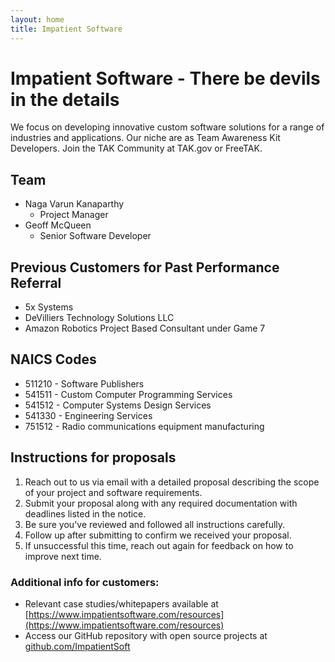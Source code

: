 ```yaml
---
layout: home
title: Impatient Software
---
```


# Impatient Software - There be devils in the details

We focus on developing innovative custom software solutions for a range of industries and applications.
Our niche are as Team Awareness Kit Developers. Join the TAK Community at TAK.gov or FreeTAK.

## Team

- Naga Varun Kanaparthy
  - Project Manager
- Geoff McQueen
  - Senior Software Developer

## Previous Customers for Past Performance Referral
- 5x Systems
- DeVilliers Technology Solutions LLC
- Amazon Robotics Project Based Consultant under Game 7

## NAICS Codes
- 511210 - Software Publishers
- 541511 - Custom Computer Programming Services
- 541512 - Computer Systems Design Services
- 541330 - Engineering Services
- 751512 - Radio communications equipment manufacturing

## Instructions for proposals
1. Reach out to us via email with a detailed proposal describing the scope of your project and software requirements.
2. Submit your proposal along with any required documentation with deadlines listed in the notice.
3. Be sure you've reviewed and followed all instructions carefully.
4. Follow up after submitting to confirm we received your proposal.
5. If unsuccessful this time, reach out again for feedback on how to improve next time.

### Additional info for customers:
- Relevant case studies/whitepapers available at [https://www.impatientsoftware.com/resources](https://www.impatientsoftware.com/resources)
- Access our GitHub repository with open source projects at [github.com/ImpatientSoft](https://github.com/ImpatientSoftware)
